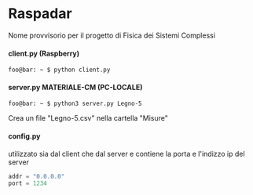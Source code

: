 # Raspadar
Nome provvisorio per il progetto di Fisica dei Sistemi Complessi

#### client.py (Raspberry)
```console
foo@bar: ~ $ python client.py
```
#### server.py MATERIALE-CM (PC-LOCALE)
```console
foo@bar: ~ $ python3 server.py Legno-5
```
Crea un file "Legno-5.csv" nella cartella "Misure"

#### config.py
utilizzato sia dal client che dal server e contiene la porta e l'indizzo ip del server
```python
addr = "0.0.0.0"
port = 1234
```

